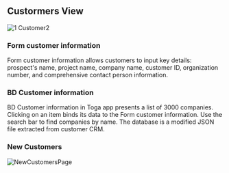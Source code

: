 ## Custormers View

![1 Customer2](https://github.com/markrenaud/FilePicker/assets/7523384/2b10e700-8496-4b28-9f15-db1bc509b2b7)

### Form customer information
Form customer information allows customers to input key details: prospect's name, project name, company name, customer ID, organization number, and comprehensive contact person information.

### BD Customer information
BD Customer information in Toga app presents a list of 3000 companies. Clicking on an item binds its data to the Form customer information. Use the search bar to find companies by name. The database is a modified JSON file extracted from customer CRM.

### New Customers
![NewCustomersPage](https://github.com/AlvarArias/Ency-App-/assets/7523384/11feae19-b98e-4ba2-927b-e5a71a70cca0)


